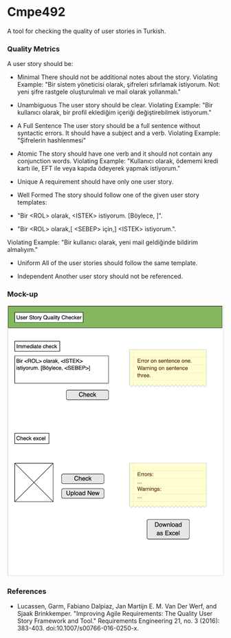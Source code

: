 # Cmpe492
A tool for checking the quality of user stories in Turkish.

### Quality Metrics
A user story should be:
* Minimal
There should not be additional notes about the story. Violating Example: "Bir sistem yöneticisi olarak, şifreleri sıfırlamak istiyorum. Not: yeni şifre rastgele oluşturulmalı ve mail olarak yollanmalı."

* Unambiguous
The user story should be clear. Violating Example: "Bir kullanıcı olarak, bir profil eklediğim içeriği değiştirebilmek istiyorum."

* A Full Sentence
The user story should be a full sentence without syntactic errors. It should have a subject and a verb. Violating Example: "Şifrelerin hashlenmesi"

* Atomic
The story should have one verb and it should not contain any conjunction words.  Violating Example: "Kullanıcı olarak, ödememi kredi kartı ile, EFT ile veya kapıda ödeyerek yapmak istiyorum."

* Unique
A requirement should have only one user story.

* Well Formed
The story should follow one of the given user story templates: 

- "Bir \<ROL\> olarak, \<ISTEK\> istiyorum. [Böylece, <SEBEP>]".
  
- "Bir \<ROL\> olarak,[ \<SEBEP\> için,] \<ISTEK\> istiyorum.". 

Violating Example: "Bir kullanıcı olarak, yeni mail geldiğinde bildirim almalıyım."

* Uniform
All of the user stories should follow the same template.
 

* Independent
Another user story should not be referenced.

### Mock-up

![Mock-up](https://raw.githubusercontent.com/akinilerle/Cmpe492/master/media/mock-up.png)

### References

* Lucassen, Garm, Fabiano Dalpiaz, Jan Martijn E. M. Van Der Werf, and Sjaak Brinkkemper. "Improving Agile Requirements: The Quality User Story Framework and Tool." Requirements Engineering 21, no. 3 (2016): 383-403. doi:10.1007/s00766-016-0250-x.
